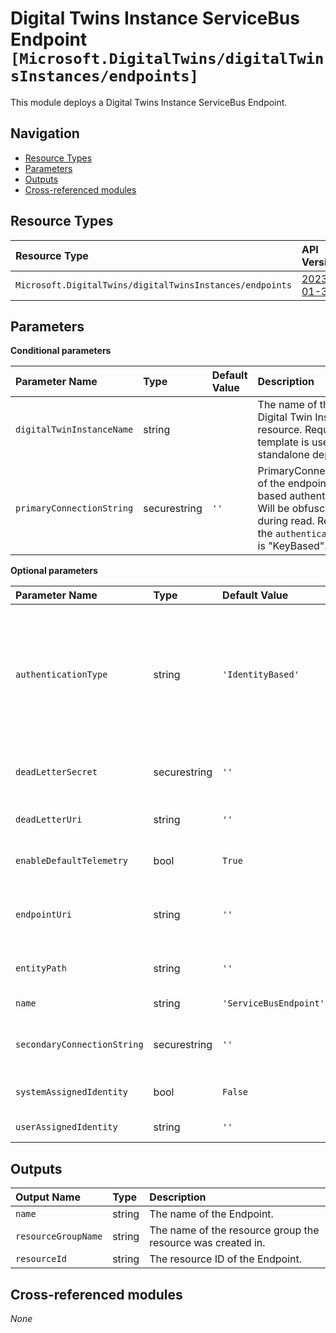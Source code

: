 # Digital Twins Instance ServiceBus Endpoint `[Microsoft.DigitalTwins/digitalTwinsInstances/endpoints]`

This module deploys a Digital Twins Instance ServiceBus Endpoint.

## Navigation

- [Resource Types](#Resource-Types)
- [Parameters](#Parameters)
- [Outputs](#Outputs)
- [Cross-referenced modules](#Cross-referenced-modules)

## Resource Types

| Resource Type | API Version |
| :-- | :-- |
| `Microsoft.DigitalTwins/digitalTwinsInstances/endpoints` | [2023-01-31](https://learn.microsoft.com/en-us/azure/templates/Microsoft.DigitalTwins/2023-01-31/digitalTwinsInstances/endpoints) |

## Parameters

**Conditional parameters**

| Parameter Name | Type | Default Value | Description |
| :-- | :-- | :-- | :-- |
| `digitalTwinInstanceName` | string |  | The name of the parent Digital Twin Instance resource. Required if the template is used in a standalone deployment. |
| `primaryConnectionString` | securestring | `''` | PrimaryConnectionString of the endpoint for key-based authentication. Will be obfuscated during read. Required if the `authenticationType` is "KeyBased". |

**Optional parameters**

| Parameter Name | Type | Default Value | Allowed Values | Description |
| :-- | :-- | :-- | :-- | :-- |
| `authenticationType` | string | `'IdentityBased'` | `[IdentityBased, KeyBased]` | Specifies the authentication type being used for connecting to the endpoint. If 'KeyBased' is selected, a connection string must be specified (at least the primary connection string). If 'IdentityBased' is selected, the endpointUri and entityPath properties must be specified. |
| `deadLetterSecret` | securestring | `''` |  | Dead letter storage secret for key-based authentication. Will be obfuscated during read. |
| `deadLetterUri` | string | `''` |  | Dead letter storage URL for identity-based authentication. |
| `enableDefaultTelemetry` | bool | `True` |  | Enable telemetry via the Customer Usage Attribution ID (GUID). |
| `endpointUri` | string | `''` |  | The URL of the ServiceBus namespace for identity-based authentication. It must include the protocol 'sb://'. |
| `entityPath` | string | `''` |  | The ServiceBus Topic name for identity-based authentication. |
| `name` | string | `'ServiceBusEndpoint'` |  | The name of the Digital Twin Endpoint. |
| `secondaryConnectionString` | securestring | `''` |  | SecondaryConnectionString of the endpoint for key-based authentication. Will be obfuscated during read. |
| `systemAssignedIdentity` | bool | `False` |  | Enables system assigned managed identity on the resource. |
| `userAssignedIdentity` | string | `''` |  | The ID to assign to the resource. |


## Outputs

| Output Name | Type | Description |
| :-- | :-- | :-- |
| `name` | string | The name of the Endpoint. |
| `resourceGroupName` | string | The name of the resource group the resource was created in. |
| `resourceId` | string | The resource ID of the Endpoint. |

## Cross-referenced modules

_None_
